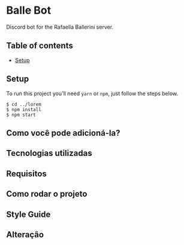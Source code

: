 # Balle Bot

Discord bot for the Rafaella Ballerini server.

## Table of contents

- [Setup](#setup)

## Setup

To run this project you'll need `yarn` or `npm`, just follow the steps below.

```
$ cd ../lorem
$ npm install
$ npm start
```

## Como você pode adicioná-la?

## Tecnologias utilizadas

## Requisitos

## Como rodar o projeto

## Style Guide

## Alteração
